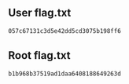 ## User flag.txt
```bash
057c67131c3d5e42dd5cd3075b198ff6
```

## Root flag.txt
```bash
b1b968b37519ad1daa6408188649263d
```
